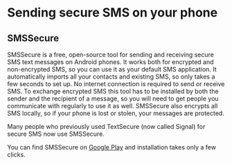 [Title]: # (Sending secure SMS on your phone)
[Order]: # (1)

# Sending secure SMS on your phone

## SMSSecure

SMSSecure is a free, open-source tool for sending and receiving secure SMS text messages on Android phones. It works both for encrypted and non-encrypted SMS, so you can use it as your default SMS application. It automatically imports all your contacts and existing SMS, so only takes a few seconds to set up. No internet connection is required to send or receive SMS. To exchange encrypted SMS this tool has to be installed by both the sender and the recipient of a message, so you will need to get people you communicate with regularly to use it as well. SMSSecure also encrypts all SMS locally, so if your phone is lost or stolen, your messages are protected.

Many people who previously used TextSecure (now called Signal) for secure SMS now use SMSSecure.

You can find SMSSecure on [Google Play](https://play.google.com/store/apps/details?id=org.smssecure.smssecure) and installation takes only a few clicks.
